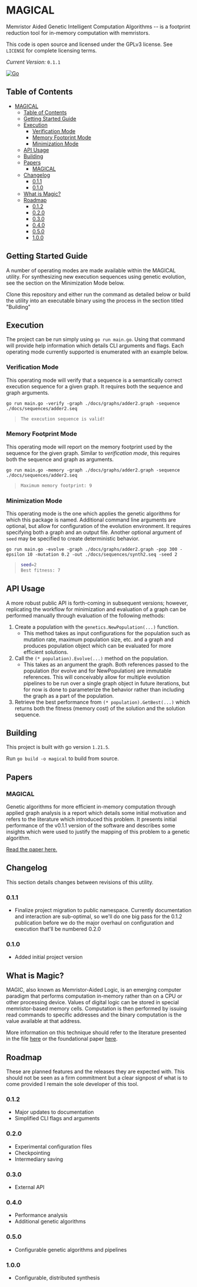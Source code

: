 # MAGICAL

Memristor Aided Genetic Intelligent Computation Algorithms -- is a footprint reduction tool for in-memory computation with memristors. 

This code is open source and licensed under the GPLv3 license. See `LICENSE` for complete licensing terms.

_Current Version:_ `0.1.1`

[![Go](https://github.com/andey-robins/magical/actions/workflows/go.yml/badge.svg?branch=main)](https://github.com/andey-robins/magical/actions/workflows/go.yml)

## Table of Contents
- [MAGICAL](#magical)
  - [Table of Contents](#table-of-contents)
  - [Getting Started Guide](#getting-started-guide)
  - [Execution](#execution)
    - [Verification Mode](#verification-mode)
    - [Memory Footprint Mode](#memory-footprint-mode)
    - [Minimization Mode](#minimization-mode)
  - [API Usage](#api-usage)
  - [Building](#building)
  - [Papers](#papers)
    - [MAGICAL](#magical-1)
  - [Changelog](#changelog)
    - [0.1.1](#011)
    - [0.1.0](#010)
  - [What is Magic?](#what-is-magic)
  - [Roadmap](#roadmap)
    - [0.1.2](#012)
    - [0.2.0](#020)
    - [0.3.0](#030)
    - [0.4.0](#040)
    - [0.5.0](#050)
    - [1.0.0](#100)


## Getting Started Guide

A number of operating modes are made available within the MAGICAL utility. For synthesizing new execution sequences using genetic evolution, see the section on the Minimization Mode below.

Clone this repository and either run the command as detailed below or build the utility into an executable binary using the process in the section titled "Building"

## Execution

The project can be run simply using `go run main.go`. Using that command will provide help information which details CLI arguments and flags. Each operating mode currently supported is enumerated with an example below.

### Verification Mode

This operating mode will verify that a sequence is a semantically correct execution sequence for a given graph. It requires both the sequence and graph arguments.

`go run main.go -verify -graph ./docs/graphs/adder2.graph -sequence ./docs/sequences/adder2.seq`

> ```bash
> The execution sequence is valid!
> ```

### Memory Footprint Mode

This operating mode will report on the memory footprint used by the sequence for the given graph. Similar to *verification mode*, this requires both the sequence and graph as arguments.

`go run main.go -memory -graph ./docs/graphs/adder2.graph -sequence ./docs/sequences/adder2.seq`

> ```bash
> Maximum memory footprint: 9
> ```

### Minimization Mode

This operating mode is the one which applies the genetic algorithms for which this package is named. Additional command line arguments are optional, but allow for configuration of the evolution environment. It requires specifying both a graph and an output file. Another optional argument of `seed` may be specified to create deterministic behavior.

`go run main.go -evolve -graph ./docs/graphs/adder2.graph -pop 300 -epsilon 10 -mutation 0.2 -out ./docs/sequences/synth2.seq -seed 2`

> ```bash
> seed=2
> Best fitness: 7
> ```

## API Usage

A more robust public API is forth-coming in subsequent versions; however, replicating the workflow for minimization and evaluation of a graph can be performed manually through evaluation of the following methods:

1. Create a population with the `genetics.NewPopulation(...)` function.
    - This method takes as input configurations for the population such as mutation rate, maximum population size, etc. and a graph and produces population object which can be evaluated for more efficient solutions.
2. Call the `(* population).Evolve(...)` method on the population.  
   - This takes as an argument the graph. Both references passed to the population (for evolve and for NewPopulation) are immutable references. This will conceivably allow for multiple evolution pipelines to be run over a single graph object in future iterations, but for now is done to parameterize the behavior rather than including the graph as a part of the population.
3. Retrieve the best performance from `(* population).GetBest(...)` which returns both the fitness (memory cost) of the solution and the solution sequence.

## Building

This project is built with go version `1.21.5`.

Run `go build -o magical` to build from source.


## Papers

### MAGICAL

Genetic algorithms for more efficient in-memory computation through applied graph analysis is a report which details some initial motivation and refers to the literature which introduced this problem. It presents initial performance of the v0.1.1 version of the software and describes some insights which were used to justify the mapping of this problem to a genetic algorithm.

[Read the paper here.](https://github.com/andey-robins/magical/docs/paper/main.pdf)

## Changelog

This section details changes between revisions of this utility.

### 0.1.1

- Finalize project migration to public namespace. Currently documentation and interaction are sub-optimal, so we'll do one big pass for the 0.1.2 publication before we do the major overhaul on configuration and execution that'll be numbered 0.2.0

### 0.1.0

- Added initial project version

## What is Magic?

MAGIC, also known as Memristor-Aided Logic, is an emerging computer paradigm that performs computation in-memory rather than on a CPU or other processing device. Values of digital logic can be stored in special memristor-based memory cells. Computation is then performed by issuing read commands to specific addresses and the binary computation is the value available at that address. 

More information on this technique should refer to the literature presented in the file [here](https://github.com/andey-robins/magical/docs/paper/main.pdf) or the foundational paper [here](https://ieeexplore.ieee.org/abstract/document/6895258/).

## Roadmap

These are planned features and the releases they are expected with. This should not be seen as a firm commitment but a clear signpost of what is to come provided I remain the sole developer of this tool.

### 0.1.2

- Major updates to documentation
- Simplified CLI flags and arguments

### 0.2.0

- Experimental configuration files
- Checkpointing
- Intermediary saving

### 0.3.0

- External API

### 0.4.0

- Performance analysis
- Additional genetic algorithms

### 0.5.0

- Configurable genetic algorithms and pipelines

### 1.0.0

- Configurable, distributed synthesis